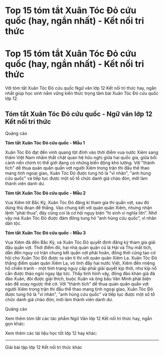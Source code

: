 # Top 15 tóm tắt Xuân Tóc Đỏ cứu quốc (hay, ngắn nhất) - Kết nối tri thức

# Top 15 tóm tắt Xuân Tóc Đỏ cứu quốc (hay, ngắn nhất) - Kết nối tri thức

Với tóm tắt Xuân Tóc Đỏ cứu quốc Ngữ văn lớp 12 Kết nối tri thức hay, ngắn nhất giúp học sinh nắm vững kiến thức trọng tâm bài Xuân Tóc Đỏ cứu quốc lớp 12.

## Tóm tắt Xuân Tóc Đỏ cứu quốc - Ngữ văn lớp 12 Kết nối tri thức

Quảng cáo

**Tóm tắt Xuân Tóc Đỏ cứu quốc - Mẫu 1**

Xuân Tóc Đỏ đạt đến vinh quang tột đỉnh vào thời điểm vua nước Xiêm sang thăm Việt Nam nhằm thắt chặt quan hệ hữu nghị giữa hai quốc gia, giữa bối cảnh nền chính trị thế giới đang có những biến động khó lường. Với "thành tích" dể thua quán quân quần vợt người Xiêm trong trận thi đấu thể thao mang tính ngoại giao, Xuân Tóc Đỏ được tung hô là "vĩ nhân", "anh hùng cứu quốc" và tiếp tục được một số tổ chức danh giá chào đón, mời làm thành viên danh dư.

**Tóm tắt Xuân Tóc Đỏ cứu quốc - Mẫu 2**

Vua Xiêm tới Bắc Kỳ, Xuân Tóc Đỏ đăng kí tham gia thi quần vợt, sau đó dùng thủ đoạn để thắng. Vào chung kết với quán quân Xiêm, nhưng nhận lệnh “phải thua”, đây cũng coi là cơ hội ngụy biện “hi sinh vì nghĩa lớn”. Nhờ vậy mà Xuân Tóc Đỏ được đám đông tung hô “anh hùng cứu quốc”, vĩ nhân dân tộc. 

**Tóm tắt Xuân Tóc Đỏ cứu quốc - Mẫu 3**

Vua Xiêm đã đến Bắc Kỳ, và Xuân Tóc Đỏ quyết định đăng ký tham gia giải đấu quần vợt. Thời điểm đó, hai nhà quán quân cũ là Hải và Thụ mất tích, dẫn đến nguy cơ trận chung kết quần vợt phải hoãn, đồng thời cũng tạo cơ hội cho Xuân Tóc Đỏ được ra sân tỉ thí với quán quân Xiêm La. Xuân Tóc Đỏ thắng điểm quán quân Xiêm La, vô tình đẩy hai nước Việt, Xiêm đến miệng hố chiến tranh - một tình trạng nguy cấp phải giải quyết kịp thời, như kíp nổ cần được tháo ngòi ngay lập tức. Thấy tình hình vậy, đông đảo khán giả đả đảo Xuân, đòi được giải thích, buộc Xuân và ông bầu Văn Minh phải biện xảo để xoay ngược thế cờ. Với "thành tích" dể thua quán quân quần vợt người Xiêm trong trận thi đấu thể thao mang tính ngoại giao, Xuân Tóc Đỏ được tung hô là "vĩ nhân", "anh hùng cứu quốc" và tiếp tục được một số tổ chức danh giá chào đón, mời làm thành viên danh dư.

Quảng cáo

Xem thêm tóm tắt các tác phẩm Ngữ Văn lớp 12 Kết nối tri thức hay, ngắn gọn khác:

Xem thêm các tài liệu học tốt lớp 12 hay khác:

* * *

Giải bài tập lớp 12 Kết nối tri thức khác
